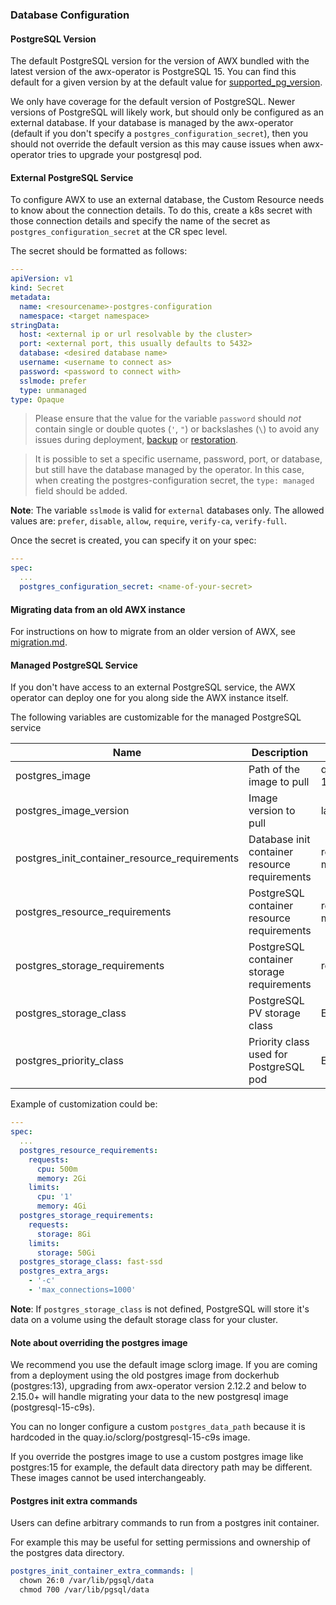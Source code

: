 ### Database Configuration

#### PostgreSQL Version

The default PostgreSQL version for the version of AWX bundled with the latest version of the awx-operator is PostgreSQL 15. You can find this default for a given version by at the default value for [supported_pg_version](https://github.com/ansible/awx-operator/blob/ffba1b4712a0b03f1faedfa70e3a9ef0d443e4a6/roles/installer/vars/main.yml#L7).

We only have coverage for the default version of PostgreSQL. Newer versions of PostgreSQL will likely work, but should only be configured as an external database. If your database is managed by the awx-operator (default if you don't specify a `postgres_configuration_secret`), then you should not override the default version as this may cause issues when awx-operator tries to upgrade your postgresql pod.

#### External PostgreSQL Service

To configure AWX to use an external database, the Custom Resource needs to know about the connection details. To do this, create a k8s secret with those connection details and specify the name of the secret as `postgres_configuration_secret` at the CR spec level.


The secret should be formatted as follows:

```yaml
---
apiVersion: v1
kind: Secret
metadata:
  name: <resourcename>-postgres-configuration
  namespace: <target namespace>
stringData:
  host: <external ip or url resolvable by the cluster>
  port: <external port, this usually defaults to 5432>
  database: <desired database name>
  username: <username to connect as>
  password: <password to connect with>
  sslmode: prefer
  type: unmanaged
type: Opaque
```

> Please ensure that the value for the variable `password` should _not_ contain single or double quotes (`'`, `"`) or backslashes (`\`) to avoid any issues during deployment, [backup](https://github.com/ansible/awx-operator/tree/devel/roles/backup) or [restoration](https://github.com/ansible/awx-operator/tree/devel/roles/restore).

> It is possible to set a specific username, password, port, or database, but still have the database managed by the operator. In this case, when creating the postgres-configuration secret, the `type: managed` field should be added.

**Note**: The variable `sslmode` is valid for `external` databases only. The allowed values are: `prefer`, `disable`, `allow`, `require`, `verify-ca`, `verify-full`.

Once the secret is created, you can specify it on your spec:

```yaml
---
spec:
  ...
  postgres_configuration_secret: <name-of-your-secret>
```

#### Migrating data from an old AWX instance

For instructions on how to migrate from an older version of AWX, see [migration.md](../migration/migration.md).

#### Managed PostgreSQL Service

If you don't have access to an external PostgreSQL service, the AWX operator can deploy one for you along side the AWX instance itself.

The following variables are customizable for the managed PostgreSQL service

| Name                                          | Description                                   | Default                                 |
| --------------------------------------------- | --------------------------------------------- | --------------------------------------- |
| postgres_image                                | Path of the image to pull                     | quay.io/sclorg/postgresql-15-c9s        |
| postgres_image_version                        | Image version to pull                         | latest                                  |
| postgres_init_container_resource_requirements | Database init container resource requirements | requests: {cpu: 10m, memory: 64Mi}      |
| postgres_resource_requirements                | PostgreSQL container resource requirements    | requests: {cpu: 10m, memory: 64Mi}      |
| postgres_storage_requirements                 | PostgreSQL container storage requirements     | requests: {storage: 8Gi}                |
| postgres_storage_class                        | PostgreSQL PV storage class                   | Empty string                            |
| postgres_priority_class                       | Priority class used for PostgreSQL pod        | Empty string                            |

Example of customization could be:

```yaml
---
spec:
  ...
  postgres_resource_requirements:
    requests:
      cpu: 500m
      memory: 2Gi
    limits:
      cpu: '1'
      memory: 4Gi
  postgres_storage_requirements:
    requests:
      storage: 8Gi
    limits:
      storage: 50Gi
  postgres_storage_class: fast-ssd
  postgres_extra_args:
    - '-c'
    - 'max_connections=1000'
```

**Note**: If `postgres_storage_class` is not defined, PostgreSQL will store it's data on a volume using the default storage class for your cluster.

#### Note about overriding the postgres image

We recommend you use the default image sclorg image. If you are coming from a deployment using the old postgres image from dockerhub (postgres:13), upgrading from awx-operator version 2.12.2 and below to 2.15.0+ will handle migrating your data to the new postgresql image (postgresql-15-c9s).

You can no longer configure a custom `postgres_data_path` because it is hardcoded in the quay.io/sclorg/postgresql-15-c9s image.

If you override the postgres image to use a custom postgres image like postgres:15 for example, the default data directory path may be different. These images cannot be used interchangeably.

#### Postgres init extra commands

Users can define arbitrary commands to run from a postgres init container.

For example this may be useful for setting permissions and ownership of the postgres data directory.

```yaml
postgres_init_container_extra_commands: |
  chown 26:0 /var/lib/pgsql/data
  chmod 700 /var/lib/pgsql/data
```
